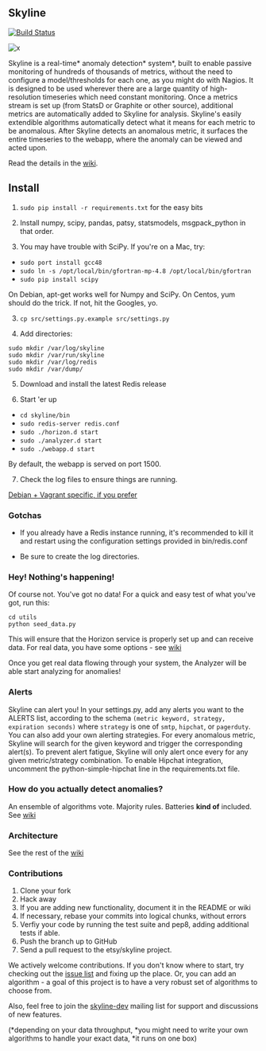 ## Skyline

[![Build Status](https://travis-ci.org/keithstagecoach/skyline.svg?branch=master)](https://travis-ci.org/keithstagecoach/skyline)

![x](https://raw.github.com/keithstagecoach/skyline/master/screenshot.png)

Skyline is a real-time* anomaly detection* system*, built to enable passive
monitoring of hundreds of thousands of metrics, without the need to configure a
model/thresholds for each one, as you might do with Nagios. It is designed to be
used wherever there are a large quantity of high-resolution timeseries which
need constant monitoring. Once a metrics stream is set up (from StatsD or
Graphite or other source), additional metrics are automatically added to Skyline
for analysis. Skyline's easily extendible algorithms automatically detect what
it means for each metric to be anomalous. After Skyline detects an anomalous
metric, it surfaces the entire timeseries to the webapp, where the anomaly can be
viewed and acted upon.

Read the details in the [wiki](https://github.com/etsy/skyline/wiki).

## Install

1. `sudo pip install -r requirements.txt` for the easy bits

2. Install numpy, scipy, pandas, patsy, statsmodels, msgpack_python in that
order.

2. You may have trouble with SciPy. If you're on a Mac, try:

* `sudo port install gcc48`
* `sudo ln -s /opt/local/bin/gfortran-mp-4.8 /opt/local/bin/gfortran`
* `sudo pip install scipy`

On Debian, apt-get works well for Numpy and SciPy. On Centos, yum should do the
trick. If not, hit the Googles, yo.

3. `cp src/settings.py.example src/settings.py`

4. Add directories: 

``` 
sudo mkdir /var/log/skyline
sudo mkdir /var/run/skyline
sudo mkdir /var/log/redis
sudo mkdir /var/dump/
```

5. Download and install the latest Redis release

6. Start 'er up

* `cd skyline/bin`
* `sudo redis-server redis.conf`
* `sudo ./horizon.d start`
* `sudo ./analyzer.d start`
* `sudo ./webapp.d start`

By default, the webapp is served on port 1500.

7. Check the log files to ensure things are running.

[Debian + Vagrant specific, if you prefer](https://github.com/etsy/skyline/wiki/Debian-and-Vagrant-Installation-Tips)

### Gotchas

* If you already have a Redis instance running, it's recommended to kill it and
restart using the configuration settings provided in bin/redis.conf

* Be sure to create the log directories.

### Hey! Nothing's happening!
Of course not. You've got no data! For a quick and easy test of what you've 
got, run this:
```
cd utils
python seed_data.py
```
This will ensure that the Horizon
service is properly set up and can receive data. For real data, you have some 
options - see [wiki](https://github.com/etsy/skyline/wiki/Getting-Data-Into-Skyline)

Once you get real data flowing through your system, the Analyzer will be able
start analyzing for anomalies!

### Alerts
Skyline can alert you! In your settings.py, add any alerts you want to the ALERTS
list, according to the schema `(metric keyword, strategy, expiration seconds)` where
`strategy` is one of `smtp`, `hipchat`, or `pagerduty`. You can also add your own
alerting strategies. For every anomalous metric, Skyline will search for the given
keyword and trigger the corresponding alert(s). To prevent alert fatigue, Skyline
will only alert once every <expiration seconds> for any given metric/strategy
combination. To enable Hipchat integration, uncomment the python-simple-hipchat
line in the requirements.txt file.

### How do you actually detect anomalies?
An ensemble of algorithms vote. Majority rules. Batteries __kind of__ included.
See [wiki](https://github.com/etsy/skyline/wiki/Analyzer)

### Architecture
See the rest of the
[wiki](https://github.com/etsy/skyline/wiki)

### Contributions
1. Clone your fork
2. Hack away
3. If you are adding new functionality, document it in the README or wiki
4. If necessary, rebase your commits into logical chunks, without errors
5. Verfiy your code by running the test suite and pep8, adding additional tests if able.
6. Push the branch up to GitHub
7. Send a pull request to the etsy/skyline project.

We actively welcome contributions. If you don't know where to start, try
checking out the [issue list](https://github.com/etsy/skyline/issues) and
fixing up the place. Or, you can add an algorithm - a goal of this project
is to have a very robust set of algorithms to choose from.

Also, feel free to join the 
[skyline-dev](https://groups.google.com/forum/#!forum/skyline-dev) mailing list
for support and discussions of new features.

(*depending on your data throughput, *you might need to write your own
algorithms to handle your exact data, *it runs on one box)
